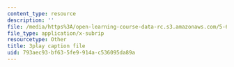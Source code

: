 ```yaml
---
content_type: resource
description: ''
file: /media/https%3A/open-learning-course-data-rc.s3.amazonaws.com/5-61-physical-chemistry-fall-2017/793aec93bf635fe9914ac536095da89a_IoED49Ha8-o.vtt
file_type: application/x-subrip
resourcetype: Other
title: 3play caption file
uid: 793aec93-bf63-5fe9-914a-c536095da89a
---
```

